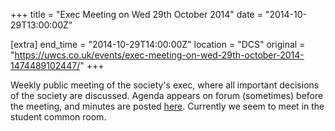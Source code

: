 +++
title = "Exec Meeting on Wed 29th October 2014"
date = "2014-10-29T13:00:00Z"

[extra]
end_time = "2014-10-29T14:00:00Z"
location = "DCS"
original = "https://uwcs.co.uk/events/exec-meeting-on-wed-29th-october-2014-1474489102447/"
+++

Weekly public meeting of the society's exec, where all important decisions of the society are discussed. Agenda appears on forum (sometimes) before the meeting, and minutes are posted [here](https://uwcs.co.uk/minutes/1/). Currently we seem to meet in the student common room.

